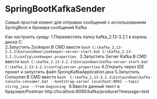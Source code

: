 # SpringBootKafkaSender
 
Самый простой клиент для отправки сообщений с использованием SpringBoot и брокера сообщений Kafka

Как настроить среду:
1.Переместить папку kafka_2.13-3.2.1 в корень диска C:\
2.Запустить Zookeper.В CMD ввести ```bash C:\kafka_2.13-3.2.1\bin\windows\zookeeper-server-start.bat C:\kafka_2.13-3.2.1\config\zookeeper.properties ```
3.Запустить Server Kafka.В CMD ввести ```bash C:\kafka_2.13-3.2.1\bin\windows\kafka-server-start.bat C:\kafka_2.13-3.2.1\config\server.properties```
4.Открыть через IDE проект и запустить файл SpringKafkaApplication.java
5.Запустить Consumer.В CMD ввести ```bash  C:\kafka_2.13-3.2.1\bin\windows\kafka-console-consumer.bat --bootstrap-server localhost:9092 --topic stirng_java --from-beginning ```
6.Ввести данный текст в браузере/Postman http://localhost:8080/kafka/producer?message=test
